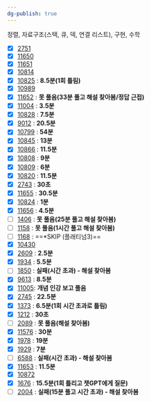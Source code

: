 ```yaml
---
dg-publish: true
---
```

정렬, 자료구조(스택, 큐, 덱, 연결 리스트), 구현, 수학
- [x] [2751](https://boj.kr/2751)
- [x] [11650](https://boj.kr/11650)
- [x] [11651](https://boj.kr/11651)
- [x] [10814](https://boj.kr/10814)
- [x] [10825](https://boj.kr/10825) : **8.5분(1회 틀림)**
- [x] [10989](https://boj.kr/10989)
- [x] [11652](https://boj.kr/11652) : **못 풀음(33분 풀고 해설 찾아봄/정답 근접)**
- [x] [11004](https://boj.kr/11004) : **3.5분**
- [x] [10828](https://boj.kr/10828) : **7.5분**
- [x] [9012](https://boj.kr/9012) : **20.5분**
- [x] [10799](https://boj.kr/10799) : **54분**
- [x] [10845](https://boj.kr/10845) : **13분**
- [x] [10866](https://boj.kr/10866) : **11.5분**
- [x] [10808](https://boj.kr/10808) : **9분**
- [x] [10809](https://boj.kr/10809) : **6분**
- [x] [10820](https://boj.kr/10820) : **11.5분**
- [x] [2743](https://boj.kr/2743) : **30초**
- [x] [11655](https://boj.kr/11655) : **30.5분**
- [x] [10824](https://boj.kr/10824) : **1분**
- [x] [11656](https://boj.kr/11656) : **4.5분**
- [ ] [1406](https://boj.kr/1406) : **못 풀음(25분 풀고 해설 찾아봄)**
- [ ] [1158](https://boj.kr/1158) : **못 풀음(1시간 풀고 해설 찾아봄)**
- [ ] [1168](https://boj.kr/1168) : ==*SKIP (플래티넘3)==
- [x] [10430](https://boj.kr/10430)
- [x] [2609](https://boj.kr/2609) : **2.5분**
- [x] [1934](https://boj.kr/1934) : **5.5분**
- [ ] [1850](https://boj.kr/1850) : **실패(시간 초과) - 해설 찾아봄**
- [x] [9613](https://boj.kr/9613) : **8.5분**
- [x] [11005](https://boj.kr/11005): **개념 인강 보고 풀음**
- [x] [2745](https://boj.kr/2745) : **22.5분**
- [x] [1373](https://boj.kr/1373) : **6.5분(1회 시간 초과로 틀림)**
- [x] [1212](https://boj.kr/1212) : **30초**
- [ ] [2089](https://boj.kr/2089) : **못 풀음(해설 찾아봄)**
- [x] [11576](https://boj.kr/11576) : **30분**
- [x] [1978](https://boj.kr/1978) : **19분**
- [x] [1929](https://boj.kr/1929) : **7분**
- [ ] [6588](https://boj.kr/6588) : **실패(시간 초과) - 해설 찾아봄**
- [x] [11653](https://boj.kr/11653) : **11.5분**
- [x] [10872](https://boj.kr/10872)
- [x] [1676](https://boj.kr/1676) : **15.5분(1회 틀리고 챗GPT에게 질문)**
- [ ] [2004](https://boj.kr/2004) : **실패(15분 풀고 시간 초과) - 해설 찾아봄**